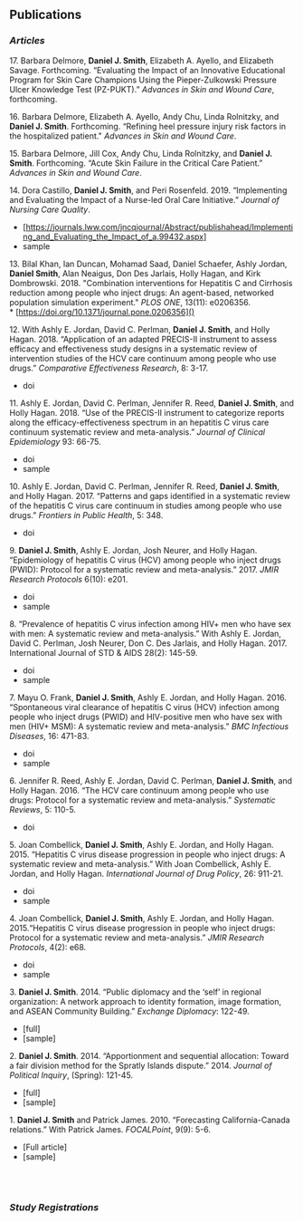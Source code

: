 ## Publications

### *Articles*  

17\. Barbara Delmore, **Daniel J. Smith**, Elizabeth A. Ayello, and Elizabeth Savage. Forthcoming. “Evaluating the Impact of an Innovative Educational Program for Skin Care Champions Using the Pieper-Zulkowski Pressure Ulcer Knowledge Test (PZ-PUKT).” *Advances in Skin and Wound Care*, forthcoming.


16\. Barbara Delmore, Elizabeth A. Ayello, Andy Chu, Linda Rolnitzky, and **Daniel J. Smith**. Forthcoming. “Refining heel pressure injury risk factors in the hospitalized patient." *Advances in Skin and Wound Care*.    


15\. Barbara Delmore, Jill Cox, Andy Chu, Linda Rolnitzky, and **Daniel J. Smith**. Forthcoming. “Acute Skin Failure in the Critical Care Patient.” *Advances in Skin and Wound Care*.  


14\. Dora Castillo, **Daniel J. Smith**, and Peri Rosenfeld. 2019. “Implementing and Evaluating the Impact of a Nurse-led Oral Care Initiative.” *Journal of Nursing Care Quality*.  
   * [https://journals.lww.com/jncqjournal/Abstract/publishahead/Implementing_and_Evaluating_the_Impact_of_a.99432.aspx]  
   * sample
   

13\. Bilal Khan, Ian Duncan, Mohamad Saad, Daniel Schaefer, Ashly Jordan, **Daniel Smith**, Alan Neaigus, Don Des Jarlais, Holly Hagan, and Kirk Dombrowski. 2018. "Combination interventions for Hepatitis C and Cirrhosis reduction among people who inject drugs: An agent-based, networked population simulation experiment." *PLOS ONE*, 13(11): e0206356.  
    * [https://doi.org/10.1371/journal.pone.0206356]()
    

12\. With Ashly E. Jordan, David C. Perlman, **Daniel J. Smith**, and Holly Hagan. 2018. “Application of an adapted PRECIS-II instrument to assess efficacy and effectiveness study designs in a systematic review of intervention studies of the HCV care continuum among people who use drugs.” *Comparative Effectiveness Research*, 8: 3-17.  
   * doi
   

11\.  Ashly E. Jordan, David C. Perlman, Jennifer R. Reed, **Daniel J. Smith**, and Holly Hagan. 2018. “Use of the PRECIS-II instrument to categorize reports along the efficacy-effectiveness spectrum in an hepatitis C virus care continuum systematic review and meta-analysis.” *Journal of Clinical Epidemiology* 93: 66-75.  
   * doi  
   * sample  


10\. Ashly E. Jordan, David C. Perlman, Jennifer R. Reed, **Daniel J. Smith**, and Holly Hagan. 2017. “Patterns and gaps identified in a systematic review of the hepatitis C virus care continuum in studies among people who use drugs.” *Frontiers in Public Health*, 5: 348.   
   * doi
   
9\.  **Daniel J. Smith**, Ashly E. Jordan, Josh Neurer, and Holly Hagan. “Epidemiology of hepatitis C virus (HCV) among people who inject drugs (PWID): Protocol for a systematic review and meta-analysis.” 2017. *JMIR Research Protocols* 6(10): e201.	
   * doi
   * sample  


8\.  “Prevalence of hepatitis C virus infection among HIV+ men who have sex with men: A systematic review and meta-analysis.” With Ashly E. Jordan, David C. Perlman, Josh Neurer, Don C. Des Jarlais, and Holly Hagan. 2017. International Journal of STD & AIDS 28(2): 145-59.
   * doi
   * sample  


7\.	Mayu O. Frank, **Daniel J. Smith**, Ashly E. Jordan, and Holly Hagan. 2016. “Spontaneous viral clearance of hepatitis C virus (HCV) infection among people who inject drugs (PWID) and HIV-positive men who have sex with men (HIV+ MSM): A systematic review and meta-analysis.” *BMC Infectious Diseases*, 16: 471-83.  
   * doi  
   * sample  


6\.  Jennifer R. Reed, Ashly E. Jordan, David C. Perlman, **Daniel J. Smith**, and Holly Hagan. 2016. “The HCV care continuum among people who use drugs: Protocol for a systematic review and meta-analysis.” *Systematic Reviews*, 5: 110-5.
   * doi


5\. 	Joan Combellick, **Daniel J. Smith**, Ashly E. Jordan, and Holly Hagan. 2015. “Hepatitis C virus disease progression in people who inject drugs: A systematic review and meta-analysis.” With Joan Combellick, Ashly E. Jordan, and Holly Hagan. *International Journal of Drug Policy*, 26: 911-21.
   * doi
   * sample


4\. 	Joan Combellick, **Daniel J. Smith**, Ashly E. Jordan, and Holly Hagan. 2015.“Hepatitis C virus disease progression in people who inject drugs: Protocol for a systematic review and meta-analysis.” *JMIR Research Protocols*, 4(2): e68. 
  * doi
   * sample
   

3\. 	**Daniel J. Smith**. 2014. “Public diplomacy and the ‘self’ in regional organization: A network approach to identity formation, image formation, and ASEAN Community Building.” *Exchange Diplomacy*: 122-49.
   * [full]
   * [sample] 


2\.  **Daniel J. Smith**. 2014. “Apportionment and sequential allocation: Toward a fair division method for the Spratly Islands dispute.” 2014. *Journal of Political Inquiry*, (Spring): 121-45. 
   * [full]
   * [sample]            


1\.  **Daniel J. Smith** and Patrick James. 2010. “Forecasting California-Canada relations.” With Patrick James. *FOCALPoint*, 9(9): 5-6.
   * [Full article]
   * [sample]

<br />
<br />

### *Study Registrations*

